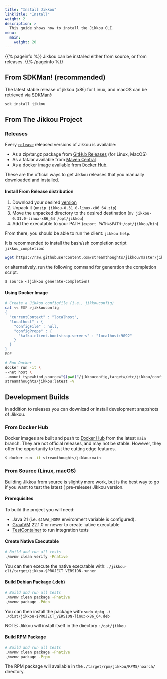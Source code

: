 ```yaml
---
title: "Install Jikkou"
linkTitle: "Install"
weight: 2
description: >
  This guide shows how to install the Jikkou CLI.
menu:
  main:
    weight: 20
---
```


{{% pageinfo %}}
Jikkou can be installed either from source, or from releases.
{{% /pageinfo %}}

## From SDKMan! (recommended)

The latest stable release of jikkou (x86) for Linux, and macOS can be retrieved via [SDKMan!](https://sdkman.io/):

```bash
sdk install jikkou
```

## From The Jikkou Project

### Releases

Every [`release`](https://github.com/streamthoughts/jikkou/releases) released versions of Jikkou is available:

* As a zip/tar.gz package from [GitHub Releases](https://github.com/streamthoughts/jikkou/releases) (for Linux, MacOS)
* As a fatJar available from [Maven Central](https://repo.maven.apache.org/maven2/io/streamthoughts/jikkou-cli/0.30.0/)
* As a docker image available from [Docker Hub](https://hub.docker.com/r/streamthoughts/jikkou).

These are the official ways to get Jikkou releases that you manually downloaded and installed.

#### Install From Release distribution

1. Download your desired [version](https://github.com/streamthoughts/jikkou/releases)
2. Unpack it (`unzip jikkou-0.31.0-linux-x86_64.zip`)
3. Move the unpacked directory to the desired destination (`mv jikkou-0.31.0-linux-x86_64 /opt/jikkou`)
4. Add the executable to your PATH (`export PATH=$PATH:/opt/jikkou/bin`)

From there, you should be able to run the client: `jikkou help`.

It is recommended to install the bash/zsh completion script `jikkou_completion`:

```bash
wget https://raw.githubusercontent.com/streamthoughts/jikkou/master/jikkou_completion . jikkou_completion
```

or alternatively, run the following command for generation the completion script.

```
$ source <(jikkou generate-completion)
```

#### Using Docker Image

```bash
# Create a Jikkou configfile (i.e., jikkouconfig)
cat << EOF >jikkouconfig
{
  "currentContext" : "localhost",
  "localhost" : {
    "configFile" : null,
    "configProps" : {
      "kafka.client.bootstrap.servers" : "localhost:9092"
    }
  }
}
EOF

# Run Docker
docker run -it \
--net host \
--mount type=bind,source="$(pwd)"/jikkouconfig,target=/etc/jikkou/config \
streamthoughts/jikkou:latest -V
```

## Development Builds

In addition to releases you can download or install development snapshots of Jikkou.

### From Docker Hub

Docker images are built and push to [Docker Hub](https://hub.docker.com/r/streamthoughts/jikkou) from the latest `main`
branch.
They are not official releases, and may not be stable.
However, they offer the opportunity to test the cutting edge features.

```bash
$ docker run -it streamthoughts/jikkou:main
```

### From Source (Linux, macOS)

Building Jikkou from source is slightly more work, but is the best way to go if you want to test the latest (
pre-release) Jikkou version.

#### Prerequisites

To build the project you will need:

* Java 21 (i.e. `$JAVA_HOME` environment variable is configured).
* [GraalVM](https://www.graalvm.org/) 22.1.0 or newer to create native executable
* [TestContainer](https://testcontainers.com) to run integration tests

#### Create Native Executable

```bash
# Build and run all tests
./mvnw clean verify -Pnative
```

You can then execute the native executable with: `./jikkou-cli/target/jikkou-$PROJECT_VERSION-runner`

#### Build Debian Package (.deb)

```bash
# Build and run all tests
./mvnw clean package -Pnative
./mvnw package -Pdeb
```

You can then install the package with: `sudo dpkg -i ./dist/jikkou-$PROJECT_VERSION-linux-x86_64.deb`

NOTE: Jikkou will install itself in the directory :  `/opt/jikkou`

#### Build RPM Package

```bash
# Build and run all tests
./mvnw clean package -Pnative
./mvnw package -Prpm
```

The RPM package will available in the `./target/rpm/jikkou/RPMS/noarch/` directory.